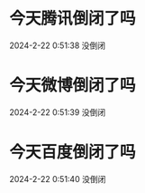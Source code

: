 # 今天腾讯倒闭了吗

2024-2-22 0:51:38 没倒闭

# 今天微博倒闭了吗

2024-2-22 0:51:39 没倒闭

# 今天百度倒闭了吗

2024-2-22 0:51:40 没倒闭


